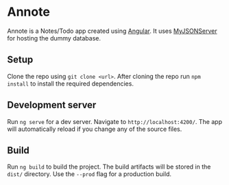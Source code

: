 # Annote

Annote is a Notes/Todo app created using [Angular](https://github.com/angular/).
It uses [MyJSONServer](https://my-json-server.typicode.com/) for hosting the dummy database.

## Setup

Clone the repo using `git clone <url>`.
After cloning the repo run `npm install` to install the required dependencies.

## Development server

Run `ng serve` for a dev server. Navigate to `http://localhost:4200/`. The app will automatically reload if you change any of the source files.

## Build

Run `ng build` to build the project. The build artifacts will be stored in the `dist/` directory. Use the `--prod` flag for a production build.
